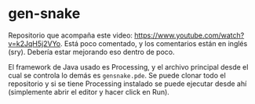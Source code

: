 # gen-snake

Repositorio que acompaña este video: https://www.youtube.com/watch?v=k2JqH5j2VYo. Está poco comentado, y los comentarios están en inglés (sry). Debería estar mejorando eso dentro de poco.

El framework de Java usado es Processing, y el archivo principal desde el cual se controla lo demás es ``gensnake.pde``. Se puede clonar todo el repositorio y si se tiene Processing instalado se puede ejecutar desde ahí (simplemente abrir el editor y hacer click en Run).
